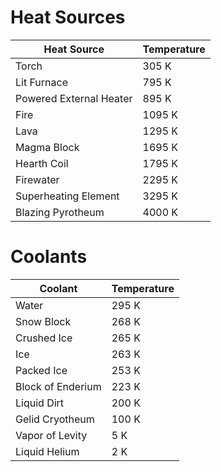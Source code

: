# Heat Sources
| Heat Source | Temperature |
| --------------------- | --------------------- |
| Torch | 305 K |
| Lit Furnace | 795 K |
| Powered External Heater | 895 K |
| Fire | 1095 K |
| Lava | 1295 K |
| Magma Block | 1695 K |
| Hearth Coil | 1795 K |
| Firewater | 2295 K |
| Superheating Element | 3295 K |
| Blazing Pyrotheum | 4000 K |

# Coolants
| Coolant | Temperature |
| ------------------- | ------------------- |
| Water | 295 K |
| Snow Block | 268 K |
| Crushed Ice | 265 K |
| Ice | 263 K |
| Packed Ice| 253 K |
| Block of Enderium| 223 K |
| Liquid Dirt | 200 K |
| Gelid Cryotheum | 100 K |
| Vapor of Levity | 5 K |
| Liquid Helium | 2 K |